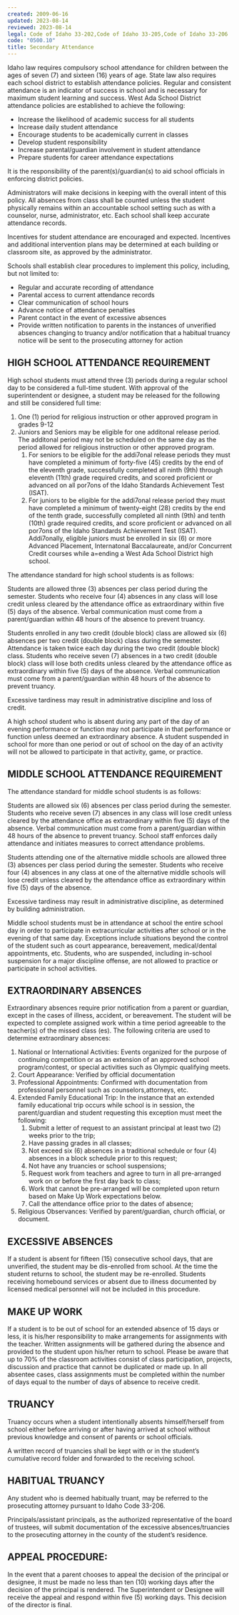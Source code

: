 ```yaml
---
created: 2009-06-16
updated: 2023-08-14
reviewed: 2023-08-14
legal: Code of Idaho 33-202,Code of Idaho 33-205,Code of Idaho 33-206
code: "0500.10"
title: Secondary Attendance
---
```


Idaho law requires compulsory school attendance for children between the ages of seven (7) and sixteen (16) years of age. State law also requires each school district to establish attendance policies. Regular and consistent attendance is an indicator of success in school and is necessary for maximum student learning and success. West Ada School District attendance policies are established to achieve the following:

- Increase the likelihood of academic success for all students
- Increase daily student attendance
- Encourage students to be academically current in classes
- Develop student responsibility
- Increase parental/guardian involvement in student attendance
- Prepare students for career attendance expectations

It is the responsibility of the parent(s)/guardian(s) to aid school officials in enforcing district policies.

Administrators will make decisions in keeping with the overall intent of this policy. All absences from class shall be counted unless the student physically remains within an accountable school setting such as with a counselor, nurse, administrator, etc. Each school shall keep accurate attendance records.

Incentives for student attendance are encouraged and expected. Incentives and additional intervention plans may be determined at each building or classroom site, as approved by the administrator.

Schools shall establish clear procedures to implement this policy, including, but not limited to:

- Regular and accurate recording of attendance
- Parental access to current attendance records
- Clear communication of school hours
- Advance notice of attendance penalties
- Parent contact in the event of excessive absences
- Provide written notification to parents in the instances of unverified absences changing to truancy and/or notification that a habitual truancy notice will be sent to the prosecuting attorney for action

## HIGH SCHOOL ATTENDANCE REQUIREMENT

High school students must attend three (3) periods during a regular school day to be considered a full-time student. With approval of the superintendent or designee, a student may be released for the following and still be considered full time:

1. One (1) period for religious instruction or other approved program in grades 9-12
1. Juniors and Seniors may be eligible for one additonal release period. The additonal period may not be scheduled on the same day as the period allowed for religious instruction or other approved program.
    1. For seniors to be eligible for the addi7onal release periods they must have completed a minimum of forty-five (45) credits by the end of the eleventh grade, successfully completed all ninth (9th) through eleventh (11th) grade required credits, and scored proficient or advanced on all por7ons of the Idaho Standards Achievement Test (ISAT).
    1. For juniors to be eligible for the addi7onal release period they must have completed a minimum of twenty-eight (28) credits by the end of the tenth grade, successfully completed all ninth (9th) and tenth (10th) grade required credits, and score proficient or advanced on all por7ons of the Idaho Standards Achievement Test (ISAT). Addi7onally, eligible juniors must be enrolled in six (6) or more Advanced Placement, Internatonal Baccalaureate, and/or Concurrent Credit courses while a=ending a West Ada School District high school.

The attendance standard for high school students is as follows:

Students are allowed three (3) absences per class period during the semester. Students who receive four (4) absences in any class will lose credit unless cleared by the attendance office as extraordinary within five (5) days of the absence. Verbal communication must come from a parent/guardian within 48 hours of the absence to prevent truancy.

Students enrolled in any two credit (double block) class are allowed six (6) absences per two credit (double block) class during the semester. Attendance is taken twice each day during the two credit (double block) class. Students who receive seven (7) absences in a two credit (double block) class will lose both credits unless cleared by the attendance office as extraordinary within five (5) days of the absence. Verbal communication must come from a parent/guardian within 48 hours of the absence to prevent truancy.

Excessive tardiness may result in administrative discipline and loss of credit.

A high school student who is absent during any part of the day of an evening performance or function may not participate in that performance or function unless deemed an extraordinary absence. A student suspended in school for more than one period or out of school on the day of an activity will not be allowed to participate in that activity, game, or practice.

## MIDDLE SCHOOL ATTENDANCE REQUIREMENT

The attendance standard for middle school students is as follows:

Students are allowed six (6) absences per class period during the semester. Students who receive seven (7) absences in any class will lose credit unless cleared by the attendance office as extraordinary within five (5) days of the absence. Verbal communication must come from a parent/guardian within 48 hours of the absence to prevent truancy. School staff enforces daily attendance and initiates measures to correct attendance problems.

Students attending one of the alternative middle schools are allowed three (3) absences per class period during the semester. Students who receive four (4) absences in any class at one of the alternative middle schools will lose credit unless cleared by the attendance office as extraordinary within five (5) days of the absence.

Excessive tardiness may result in administrative discipline, as determined by building administration.

Middle school students must be in attendance at school the entire school day in order to participate in extracurricular activities after school or in the evening of that same day. Exceptions include situations beyond the control of the student such as court appearance, bereavement, medical/dental appointments, etc. Students, who are suspended, including in-school suspension for a major discipline offense, are not allowed to practice or participate in school activities.

## EXTRAORDINARY ABSENCES

Extraordinary absences require prior notification from a parent or guardian, except in the cases of illness, accident, or bereavement. The student will be expected to complete assigned work within a time period agreeable to the teacher(s) of the missed class (es). The following criteria are used to determine extraordinary absences:

1. National or International Activities: Events organized for the purpose of continuing competition or as an extension of an approved school program/contest, or special activities such as Olympic qualifying meets.
1. Court Appearance: Verified by official documentation
1. Professional Appointments: Confirmed with documentation from professional personnel such as counselors,attorneys, etc.
1. Extended Family Educational Trip: In the instance that an extended family educational trip occurs while school is in session, the parent/guardian and student requesting this exception must meet the following:
    1. Submit a letter of request to an assistant principal at least two (2) weeks prior to the trip;
    1. Have passing grades in all classes;
    1. Not exceed six (6) absences in a traditional schedule or four (4) absences in a block schedule prior to this     request;
    1. Not have any truancies or school suspensions;
    1. Request work from teachers and agree to turn in all pre-arranged work on or before the first day back to     class;
    1. Work that cannot be pre-arranged will be completed upon return based on Make Up Work expectations     below.
    1. Call the attendance office prior to the dates of absence;
1. Religious Observances: Verified by parent/guardian, church official, or document.

## EXCESSIVE ABSENCES

If a student is absent for fifteen (15) consecutive school days, that are unverified, the student may be dis-enrolled from school. At the time the student returns to school, the student may be re-enrolled. Students receiving homebound services or absent due to illness documented by licensed medical personnel will not be included in this procedure.

## MAKE UP WORK

If a student is to be out of school for an extended absence of 15 days or less, it is his/her responsibility to make arrangements for assignments with the teacher. Written assignments will be gathered during the absence and provided to the student upon his/her return to school. Please be aware that up to 70% of the classroom activities consist of class participation, projects, discussion and practice that cannot be duplicated or made up. In all absentee cases, class assignments must be completed within the number of days equal to the number of days of absence to receive credit.

## TRUANCY

Truancy occurs when a student intentionally absents himself/herself from school either before arriving or after having arrived at school without previous knowledge and consent of parents or school officials.

A written record of truancies shall be kept with or in the student’s cumulative record folder and forwarded to the receiving school.

## HABITUAL TRUANCY

Any student who is deemed habitually truant, may be referred to the prosecuting attorney pursuant to Idaho Code 33-206.

Principals/assistant principals, as the authorized representative of the board of trustees, will submit documentation of the excessive absences/truancies to the prosecuting attorney in the county of the student’s residence.

## APPEAL PROCEDURE:

In the event that a parent chooses to appeal the decision of the principal or designee, it must be made no less than ten (10) working days after the decision of the principal is rendered. The Superintendent or Designee will receive the appeal and respond within five (5) working days. This decision of the director is final.

